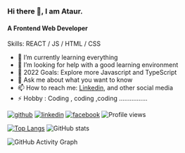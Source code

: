 ### Hi there 👋, I am Ataur.
#### A Frontend Web Developer

Skills: REACT / JS / HTML / CSS

- 🌱 I’m currently learning everything 
- 🤔 I’m looking for help with a good learning environment 
- 🥅 2022 Goals: Explore more Javascript and TypeScript 
- 💬 Ask me about what you want to know 
- 📫 How to reach me: [Linkedin](https://www.linkedin.com/in/ataur39n/), and other social media 
- ⚡ Hobby : Coding , coding ,coding ................


[<img src='https://img.shields.io/github/followers/ataur39n-sharif?label=Follow&style=social' alt='github'>](https://github.com/ataur39n-sharif)  [<img src='https://img.shields.io/badge/%20-Connect-black?color=14171A&labelColor=212121&logo=linkedin&logoColor=ffffff' alt='linkedin' >](https://www.linkedin.com/in/ataur39n/)  [<img src='https://img.shields.io/badge/%20-Follow-black?color=14171A&labelColor=1976d2&logo=facebook&logoColor=ffffff' alt='facebook' >](https://www.facebook.com/ataur39n.sharif)  ![Profile views](https://gpvc.arturio.dev/ataur39n-sharif)  

[![Top Langs](https://github-readme-stats.vercel.app/api/top-langs/?username=ataur39n-sharif)](https://github.com/anuraghazra/github-readme-stats)       ![GitHub stats](https://github-readme-stats.vercel.app/api?username=ataur39n-sharif&show_icons=true)  



![GitHub Activity Graph](https://activity-graph.herokuapp.com/graph?username=ataur39n-sharif)  

